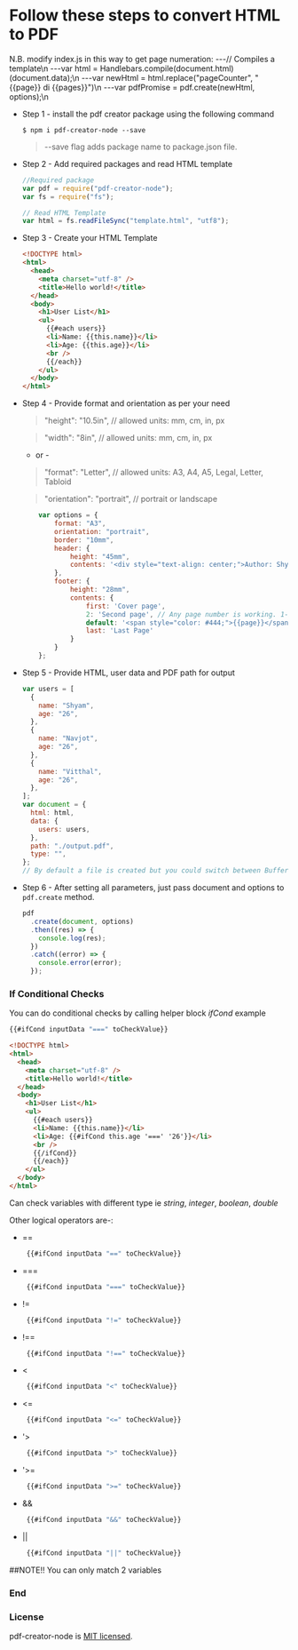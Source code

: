 # Follow these steps to convert HTML to PDF

N.B. modify index.js in this way to get page numeration:
---// Compiles a template\n
---var html = Handlebars.compile(document.html)(document.data);\n
---var newHtml = html.replace("pageCounter", "{{page}} di {{pages}}")\n
---var pdfPromise = pdf.create(newHtml, options);\n

- Step 1 - install the pdf creator package using the following command

  `$ npm i pdf-creator-node --save`

  > --save flag adds package name to package.json file.

- Step 2 - Add required packages and read HTML template

  ```javascript
  //Required package
  var pdf = require("pdf-creator-node");
  var fs = require("fs");

  // Read HTML Template
  var html = fs.readFileSync("template.html", "utf8");
  ```

- Step 3 - Create your HTML Template

  ```html
  <!DOCTYPE html>
  <html>
    <head>
      <meta charset="utf-8" />
      <title>Hello world!</title>
    </head>
    <body>
      <h1>User List</h1>
      <ul>
        {{#each users}}
        <li>Name: {{this.name}}</li>
        <li>Age: {{this.age}}</li>
        <br />
        {{/each}}
      </ul>
    </body>
  </html>
  ```

- Step 4 - Provide format and orientation as per your need

  > "height": "10.5in", // allowed units: mm, cm, in, px

  > "width": "8in", // allowed units: mm, cm, in, px

  - or -

  > "format": "Letter", // allowed units: A3, A4, A5, Legal, Letter, Tabloid

  > "orientation": "portrait", // portrait or landscape

    ```javascript
        var options = {
            format: "A3",
            orientation: "portrait",
            border: "10mm",
            header: {
                height: "45mm",
                contents: '<div style="text-align: center;">Author: Shyam Hajare</div>'
            },
            footer: {
                height: "28mm",
                contents: {
                    first: 'Cover page',
                    2: 'Second page', // Any page number is working. 1-based index
                    default: '<span style="color: #444;">{{page}}</span>/<span>{{pages}}</span>', // fallback value
                    last: 'Last Page'
                }
            }
        };
    ```
    
- Step 5 - Provide HTML, user data and PDF path for output

  ```javascript
  var users = [
    {
      name: "Shyam",
      age: "26",
    },
    {
      name: "Navjot",
      age: "26",
    },
    {
      name: "Vitthal",
      age: "26",
    },
  ];
  var document = {
    html: html,
    data: {
      users: users,
    },
    path: "./output.pdf",
    type: "",
  };
  // By default a file is created but you could switch between Buffer and Streams by using "buffer" or "stream" respectively.
  ```

- Step 6 - After setting all parameters, just pass document and options to `pdf.create` method.

  ```javascript
  pdf
    .create(document, options)
    .then((res) => {
      console.log(res);
    })
    .catch((error) => {
      console.error(error);
    });
  ```

### If Conditional Checks
You can do conditional checks by calling helper block _ifCond_ example

```js
{{#ifCond inputData "===" toCheckValue}}
```

  ```html
  <!DOCTYPE html>
  <html>
    <head>
      <meta charset="utf-8" />
      <title>Hello world!</title>
    </head>
    <body>
      <h1>User List</h1>
      <ul>
        {{#each users}}
        <li>Name: {{this.name}}</li>
        <li>Age: {{#ifCond this.age '===' '26'}}</li>
        <br />
        {{/ifCond}}
        {{/each}}
      </ul>
    </body>
  </html>
  ```

Can check variables with different type ie _string_, _integer_, _boolean_, _double_

Other logical operators are-:

- ==
   ```js
    {{#ifCond inputData "==" toCheckValue}}
   ```
- ===
   ```js
    {{#ifCond inputData "===" toCheckValue}}
   ```
- != 
   ```js
    {{#ifCond inputData "!=" toCheckValue}}
   ```
- !==
   ```js
    {{#ifCond inputData "!==" toCheckValue}}
   ```
- <
   ```js
    {{#ifCond inputData "<" toCheckValue}}
   ```
- <=
   ```js
    {{#ifCond inputData "<=" toCheckValue}}
   ```
- '>
   ```js
    {{#ifCond inputData ">" toCheckValue}}
   ```
- '>=
   ```js
    {{#ifCond inputData ">=" toCheckValue}}
   ```
- &&
   ```js
    {{#ifCond inputData "&&" toCheckValue}}
   ```
- ||
   ```js
    {{#ifCond inputData "||" toCheckValue}}
   ```

##NOTE!!
You can only match 2 variables

### End

### License

pdf-creator-node is [MIT licensed](./LICENSE).
